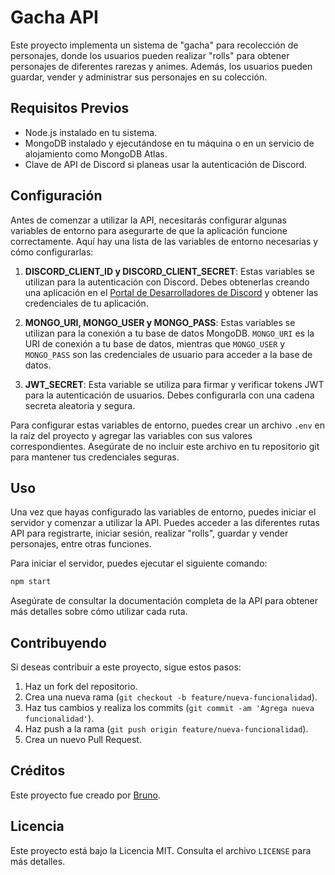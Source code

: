 # Gacha API

Este proyecto implementa un sistema de "gacha" para recolección de personajes, donde los usuarios pueden realizar "rolls" para obtener personajes de diferentes rarezas y animes. Además, los usuarios pueden guardar, vender y administrar sus personajes en su colección.

## Requisitos Previos

- Node.js instalado en tu sistema.
- MongoDB instalado y ejecutándose en tu máquina o en un servicio de alojamiento como MongoDB Atlas.
- Clave de API de Discord si planeas usar la autenticación de Discord.

## Configuración

Antes de comenzar a utilizar la API, necesitarás configurar algunas variables de entorno para asegurarte de que la aplicación funcione correctamente. Aquí hay una lista de las variables de entorno necesarias y cómo configurarlas:

1. **DISCORD_CLIENT_ID y DISCORD_CLIENT_SECRET**: Estas variables se utilizan para la autenticación con Discord. Debes obtenerlas creando una aplicación en el [Portal de Desarrolladores de Discord](https://discord.com/developers/applications) y obtener las credenciales de tu aplicación.

2. **MONGO_URI, MONGO_USER y MONGO_PASS**: Estas variables se utilizan para la conexión a tu base de datos MongoDB. `MONGO_URI` es la URI de conexión a tu base de datos, mientras que `MONGO_USER` y `MONGO_PASS` son las credenciales de usuario para acceder a la base de datos.

3. **JWT_SECRET**: Esta variable se utiliza para firmar y verificar tokens JWT para la autenticación de usuarios. Debes configurarla con una cadena secreta aleatoria y segura.

Para configurar estas variables de entorno, puedes crear un archivo `.env` en la raíz del proyecto y agregar las variables con sus valores correspondientes. Asegúrate de no incluir este archivo en tu repositorio git para mantener tus credenciales seguras.

## Uso

Una vez que hayas configurado las variables de entorno, puedes iniciar el servidor y comenzar a utilizar la API. Puedes acceder a las diferentes rutas API para registrarte, iniciar sesión, realizar "rolls", guardar y vender personajes, entre otras funciones.

Para iniciar el servidor, puedes ejecutar el siguiente comando:

```bash
npm start
```

Asegúrate de consultar la documentación completa de la API para obtener más detalles sobre cómo utilizar cada ruta.

## Contribuyendo

Si deseas contribuir a este proyecto, sigue estos pasos:

1. Haz un fork del repositorio.
2. Crea una nueva rama (`git checkout -b feature/nueva-funcionalidad`).
3. Haz tus cambios y realiza los commits (`git commit -am 'Agrega nueva funcionalidad'`).
4. Haz push a la rama (`git push origin feature/nueva-funcionalidad`).
5. Crea un nuevo Pull Request.

## Créditos

Este proyecto fue creado por [Bruno](https://github.com/SrZeroRequiem).

## Licencia

Este proyecto está bajo la Licencia MIT. Consulta el archivo `LICENSE` para más detalles.
